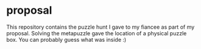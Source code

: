 # proposal
This repository contains the puzzle hunt I gave to my fiancee as part of my proposal. Solving the metapuzzle gave the location of a physical puzzle box. You can probably guess what was inside :)
